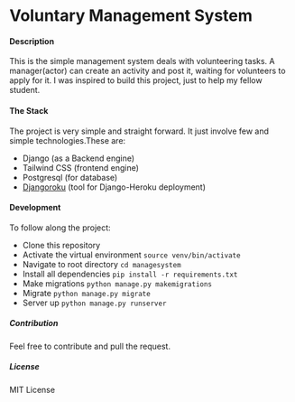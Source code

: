 
# Voluntary Management System

#### Description
This is the simple management system deals with volunteering tasks. A manager(actor) can create an activity and post it, waiting for volunteers to apply for it. I was inspired to build this project, just to help my fellow student.



#### The Stack
The project is very simple and straight forward. It just involve few and simple technologies.These are:
- Django (as a Backend engine)
- Tailwind CSS (frontend engine)
- Postgresql (for database)
- [Djangoroku](https://pypi.org/project/djangoroku/) (tool for Django-Heroku deployment) 

#### Development
To follow along the project:
- Clone this repository
- Activate the virtual environment `source venv/bin/activate`
- Navigate to root directory `cd managesystem`
- Install all dependencies `pip install -r requirements.txt`
- Make migrations `python manage.py makemigrations`
- Migrate `python manage.py migrate`
- Server up `python manage.py runserver`


##### Contribution
Feel free to contribute and pull the request.
  
  ##### License
  MIT License

